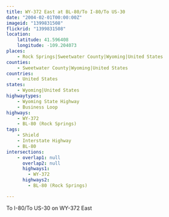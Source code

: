 ```yaml
---
title: WY-372 East at BL-80/To I-80/To US-30
date: "2004-02-01T00:00:00Z"
imageid: "1399831508"
flickrid: "1399831508"
location:
    latitude: 41.596408
    longitude: -109.204073
places:
    - Rock Springs|Sweetwater County|Wyoming|United States
counties:
    - Sweetwater County|Wyoming|United States
countries:
    - United States
states:
    - Wyoming|United States
highwaytypes:
    - Wyoming State Highway
    - Business Loop
highways:
    - WY-372
    - BL-80 (Rock Springs)
tags:
    - Shield
    - Interstate Highway
    - BL-80
intersections:
    - overlap1: null
      overlap2: null
      highways1:
        - WY-372
      highways2:
        - BL-80 (Rock Springs)

---
```

To I-80/To US-30 on WY-372 East